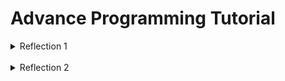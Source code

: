# Advance Programming Tutorial

<details>
<summary>Reflection 1</summary>

## Reflection 1

### 🔹 Clean Code and Secure Coding 

- Menggunakan nama yang jelas dan deskriptif untuk variabel, fungsi, dan kelas.  
- Memakai fungsi yang pendek, melakukan satu tugas, dan memiliki nama yang mencerminkan tujuannya.
- Tidak menulis komen yang boros.
- Memerhatikan layout kode sehingga mudah dibaca.
- Menggunakan post method.

### 🔹 Improvement

Salah satu masalah yang saya alami adalah tidak bisa menggunakan PutMapping dan DeleteMapping untuk fitur edit dan delete sehingga saya tetap menggunakan PostMapping untuk keduanya.

</details>
<br>
<details>
<summary>Reflection 2</summary>

## Reflection 2

1. Dengan menulis unit test, saya merasa lebih yakin terhadap kebenaran kode. Jumlah unit test dalam sebuah class 
   tidak memiliki batasan, bisa disesuaikan dengan kompleksitas program. Meskipun memiliki 100% code coverage, kode 
   belum pasti bebas dari bug atau error. Ada metode pengukian lainnya yang dapat dilakukan.
2. Menggunakan setup procedures dan instance variables yang sama, dapat mempertahankan kekonsistenan dan memudahkan
   maintenance. Namun terdapat potensi dalam isu clean code, seperti duplikasi dan penggunaan nama yang abstrak. 
   Setup procedures sebaiknya disesuaikan dengan test yang akan dilakukan begitupun dengan variabel.

</details>
